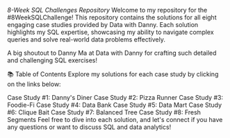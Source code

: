 *8-Week SQL Challenges Repository*
Welcome to my repository for the #8WeekSQLChallenge! This repository contains the solutions for all eight engaging case studies provided by Data with Danny. Each solution highlights my SQL expertise, showcasing my ability to navigate complex queries and solve real-world data problems effectively.

A big shoutout to Danny Ma at Data with Danny for crafting such detailed and challenging SQL exercises!

📚 Table of Contents
Explore my solutions for each case study by clicking on the links below:

Case Study #1: Danny's Diner
Case Study #2: Pizza Runner
Case Study #3: Foodie-Fi
Case Study #4: Data Bank
Case Study #5: Data Mart
Case Study #6: Clique Bait
Case Study #7: Balanced Tree
Case Study #8: Fresh Segments
Feel free to dive into each solution, and let's connect if you have any questions or want to discuss SQL and data analytics!
